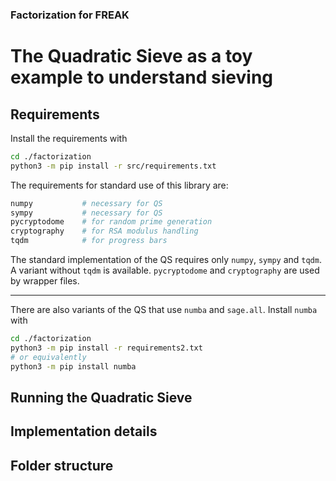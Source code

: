 ### Factorization for FREAK

# The Quadratic Sieve as a toy example to understand sieving

## Requirements

Install the requirements with
```bash
cd ./factorization
python3 -m pip install -r src/requirements.txt
```

The requirements for standard use of this library are:
```python
numpy           # necessary for QS
sympy           # necessary for QS
pycryptodome    # for random prime generation
cryptography    # for RSA modulus handling
tqdm            # for progress bars
```

The standard implementation of the QS requires only `numpy`, `sympy` and `tqdm`. A variant without `tqdm` is available. `pycryptodome` and `cryptography` are used by wrapper files.

---

There are also variants of the QS that use `numba` and `sage.all`. Install `numba` with 
```bash
cd ./factorization
python3 -m pip install -r requirements2.txt
# or equivalently
python3 -m pip install numba
```

## Running the Quadratic Sieve

## Implementation details

## Folder structure